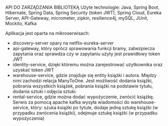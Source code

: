 API DO ZARZĄDZANIA BIBLIOTEKĄ Użyte technologie: Java, Spring Boot, Hibernate, Spring Data, Spring Security (token JWT), Spring Cloud, Eureka Server, API-Gateway, micrometer, zipkin, resilience4j, mySQL, JUnit, Mockito, Kafka

Aplikacja jest oparta na mikroserwisach:

- discovery-server opary na netflix-eureka-server
- api-gateway, który oprócz sprawowania funkcji bramy, zabezpiecza zapytania oraz sprawdza czy w zapytaniu użyty jest prawidłowy token JWT
- identity-service, dzięki któremu można zarejestrować użytkownika oraz uzyskać token JWT
- warehouse-service, gdzie znajduje się entity książki i autora. Między nimi zachodzi relacja ManyToOne. Jest możliwość dodania książki, pobrania wszystkich książek, pobrania książki na podstawie tytułu, dodania sztuki i odjęcia sztuki.
- rental-service, gdzie można dodać wypożyczenie, zwrócić książkę. Serwis za pomocą apache kafka wysyła wiadomości do warehouse-service, który: szuka książki po tytule, dodaje jedną sztukę książki (w przypadku zwrócenia książki), odejmuje sztukę książki (w przypadku wypożyczenia)
